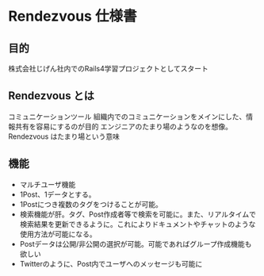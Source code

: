# Rendezvous 仕様書

## 目的
株式会社じげん社内でのRails4学習プロジェクトとしてスタート

## Rendezvous とは
コミュニケーションツール
組織内でのコミュニケーションをメインにした、情報共有を容易にするのが目的
エンジニアのたまり場のようなのを想像。Rendezvous はたまり場という意味

## 機能
- マルチユーザ機能
- 1Post、1データとする。
- 1Postにつき複数のタグをつけることが可能。
- 検索機能が肝。タグ、Post作成者等で検索を可能に。また、リアルタイムで検索結果を更新できるように。これによりドキュメントやチャットのような使用方法が可能になる。
- Postデータは公開/非公開の選択が可能。可能であればグループ作成機能も欲しい
- Twitterのように、Post内でユーザへのメッセージも可能に
